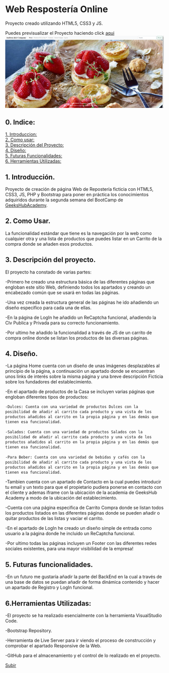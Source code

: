 <a name="top"></a>
# Web Respostería Online

Proyecto creado utilizando HTML5, CSS3 y JS.

Puedes previsualizar el Proyecto haciendo click [aqui](https://andreumartinezg.github.io/WebReposteriaOnline/)
[![WebOnline](assets/img/web.png)](https://andreumartinezg.github.io/WebReposteriaOnline/)

## 0. Indice:


  [1. Introduccion:](#1-introducción)<br>
  [2. Como usar:](#2-como-usar)<br>
  [3. Descripción del Proyecto:](#3-descripción-del-proyecto)<br>
  [4. Diseño:](#4-diseño)<br>
  [5. Futuras Funcionalidades:](#5-futuras-funcionalidades)<br>
  [6. Herramientas Utilizadas:](#6herramientas-utilizadas)


## 1. Introducción.

Proyecto de creación de página Web de Repostería ficticia con HTML5, CSS3, JS, PHP y Bootstrap para poner en práctica los conocimientos adquiridos durante la segunda semana del BootCamp de [GeeksHubAcademy](https://bootcamp.geekshubsacademy.com/).


## 2. Como Usar.

La funcionalidad estándar que tiene es la navegación por la web como cualquier otra y una lista de productos que puedes listar en un Carrito de la compra donde se añaden esos productos.


## 3. Descripción del proyecto.

El proyecto ha constado de varias partes: 


-Primero he creado una estructura básica de las diferentes páginas que engloban este sitio Web, definiendo todos los apartados y creando un encabezado común que se usará en todas las páginas.

-Una vez creada la estructura general de las páginas he ido añadiendo un diseño especifico para cada una de ellas. 

-En la página de LogIn he añadido un ReCaptcha funcional, añadiendo la Clv Publica y Privada para su correcto funcionamiento.

-Por ultimo he añadido la funcionalidad a través de JS de un carrito de compra online donde se listan los productos de las diversas páginas.


## 4. Diseño.

-La página Home cuenta con un diseño de unas imágenes desplazables al principio de la página, a continuación un apartado donde se encuentran unos links de interés sobre la misma página y una breve descripción Ficticia sobre los fundadores del establecimiento.

-En el apartado de productos de la Casa se incluyen varias páginas que engloban diferentes tipos de productos:

    -Dulces: Cuenta con una variedad de productos Dulces con la posibilidad de añadir al carrito cada producto y una vista de los productos añadidos al carrito en la propia página y en las demás que tienen esa funcionalidad.

    -Salados: Cuenta con una variedad de productos Salados con la posibilidad de añadir al carrito cada producto y una vista de los productos añadidos al carrito en la propia página y en las demás que tienen esa funcionalidad.

    -Para Beber: Cuenta con una variedad de bebidas y cafés con la posibilidad de añadir al carrito cada producto y una vista de los productos añadidos al carrito en la propia página y en las demás que tienen esa funcionalidad.

-Tambien cuenta con un apartado de Contacto en la cual puedes introducir tu email y un texto para que el propietario pudiera ponerse en contacto con el cliente y ademas iframe con la ubicación de la academia de GeeksHub Academy a modo de la ubicación del establecimiento.

-Cuenta con una página especifica de Carrito Compra donde se listan todos los productos listados en las diferentes páginas donde se pueden añadir o quitar productos de las listas y vaciar el carrito.

-En el apartado de LogIn he creado un diseño simple de entrada como usuario a la página donde he incluido un ReCaptcha funcional.

-Por ultimo todas las páginas incluyen un Footer con las diferentes redes sociales existentes, para una mayor visibilidad de la empresa!


## 5. Futuras funcionalidades.

-En un futuro me gustaría añadir la parte del BackEnd en la cual a través de una base de datos se puedan añadir de forma dinámica contenido y hacer un apartado de Registro y LogIn funcional.


## 6.Herramientas Utilizadas:

-El proyecto se ha realizado esencialmente con la herramienta VisualStudio Code.

-Bootstrap Repository.

-Herramienta de Live Server para ir viendo el proceso de construcción y comprobar el apartado Responsive de la Web.

-GitHub para el almacenamiento y el control de lo realizado en el proyecto.

[Subir](#top)


